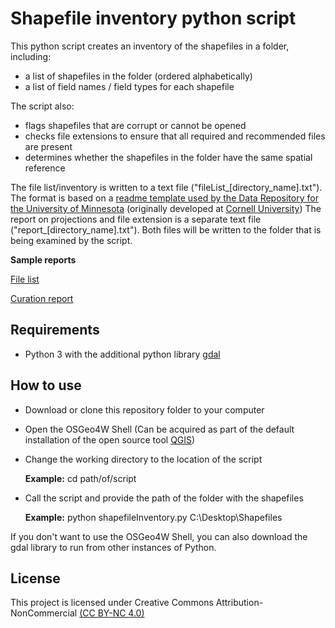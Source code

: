 # Shapefile inventory python script

This python script creates an inventory of the shapefiles in a folder, including:
* a list of shapefiles in the folder (ordered alphabetically)
* a list of field names / field types for each shapefile

The script also: 
* flags shapefiles that are corrupt or cannot be opened
* checks file extensions to ensure that all required and recommended files are present
* determines whether the shapefiles in the folder have the same spatial reference

The file list/inventory is written to a text file ("fileList_[directory_name].txt"). The format is based on a [readme template used by the Data Repository for the University of Minnesota](z.umn.edu/readme) (originally developed at [Cornell University](https://data.research.cornell.edu/content/readme)) The report on projections and file extension is a separate text file ("report_[directory_name].txt").  Both files will be written to the folder that is being examined by the script.

**Sample reports**

[File list](https://github.com/mkernik/geodct/edit/main/sampleReports/fileList_ProjectShapefiles.txt)

[Curation report](https://github.com/mkernik/geodct/edit/main/sampleReports/report_ProjectShapefiles.txt)


## Requirements
* Python 3 with the additional python library [gdal](https://gdal.org/)

## How to use
* Download or clone this repository folder to your computer
* Open the OSGeo4W Shell  (Can be acquired as part of the default installation of the open source tool [QGIS](https://qgis.org/en/site/)) 
* Change the working directory to the location of the script

  **Example:** cd path/of/script
* Call the script and provide the path of the folder with the shapefiles

  **Example:** python shapefileInventory.py C:\Desktop\Shapefiles

If you don't want to use the OSGeo4W Shell, you can also download the gdal library to run from other instances of Python.  

## License

This project is licensed under Creative Commons Attribution-NonCommercial [(CC BY-NC 4.0)](https://creativecommons.org/licenses/by-nc/4.0/) 
